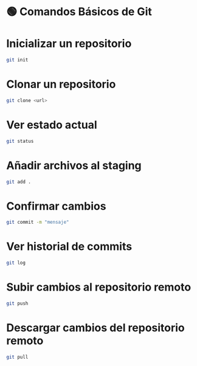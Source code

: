 # 🟢 Comandos Básicos de Git

# Inicializar un repositorio
```bash
git init
```
# Clonar un repositorio
```bash
git clone <url>
```
# Ver estado actual
```bash
git status
```
# Añadir archivos al staging
```bash
git add .
```
# Confirmar cambios
```bash
git commit -m "mensaje"
```
# Ver historial de commits
```bash
git log
```
# Subir cambios al repositorio remoto
```bash
git push
```
# Descargar cambios del repositorio remoto
```bash
git pull
```
